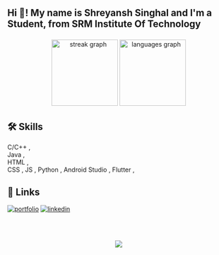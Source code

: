 <h2 align="left">Hi 👋! My name is Shreyansh Singhal and I'm a Student, from SRM Institute Of Technology</h2>

###

<div align="center">
<!--   <img src="https://github-readme-stats.vercel.app/api?username=ShreyTriesToCode &hide_title=false&hide_rank=false&show_icons=true&include_all_commits=true&count_private=true&disable_animations=false&theme=dracula&locale=en&hide_border=false" height="150"  /> -->
  <img src="https://streak-stats.demolab.com?user=ShreyTriesToCode&locale=en&mode=daily&theme=dracula&hide_border=false&border_radius=5" height="150" alt="streak graph"  />
  <img src="https://github-readme-stats.vercel.app/api/top-langs?username=ShreyTriesToCode&locale=en&hide_title=false&layout=compact&card_width=320&langs_count=5&theme=dracula&hide_border=false" height="150" alt="languages graph"  />
</div>

###


## 🛠 Skills


C/C++ , 	
Java , 	
HTML , 	
CSS	,
JS	,
Python	,
Android Studio	,
Flutter	,

### 
## 🔗 Links
[![portfolio](https://img.shields.io/badge/my_portfolio-000?style=for-the-badge&logo=ko-fi&logoColor=white)](https://shreytriestocode.github.io/ShreyTriesToCode/)
[![linkedin](https://img.shields.io/badge/linkedin-0A66C2?style=for-the-badge&logo=linkedin&logoColor=white)](whttps://www.linkedin.com/in/shreyanshsinghal123/)


###

<br clear="both">


###

<div align="center">
  <img src="https://profile-counter.glitch.me/ShreyTriesToCode/count.svg?"  />
</div>

###
